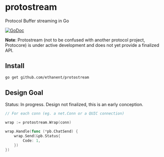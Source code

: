 # protostream
Protocol Buffer streaming in Go

[![GoDoc](https://godoc.org/github.com/ethanent/protostream?status.svg)](https://godoc.org/github.com/ethanent/protostream)

**Note**: Protostream (not to be confused with another protocol project, Protocore) is under active development and does not yet provide a finalized API.

## Install

```sh
go get github.com/ethanent/protostream
```

## Design Goal

Status: In progress. Design not finalized, this is an early conception.

```go
// For each conn (eg. a net.Conn or a QUIC connection)

wrap := protostream.Wrap(conn)

wrap.Handle(func (*pb.ChatSend) {
    wrap.Send(&pb.Status{
        Code: 1,
    })
})
```
